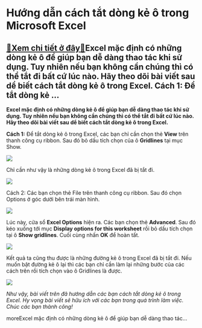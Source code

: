 Hướng dẫn cách tắt dòng kẻ ô trong Microsoft Excel
==================================================

[:gift:Xem chi tiết ở đây:gift:](https://hddtvn.com/huong-dan-cach-tat-dong-ke-o-trong-microsoft-excel/)Excel mặc định có những dòng kẻ ô để giúp bạn dễ dàng thao tác khi sử dụng. Tuy nhiên nếu bạn không cần chúng thì có thể tắt đi bất cứ lúc nào. Hãy theo dõi bài viết sau dể biết cách tắt dòng kẻ ô trong Excel. Cách 1: Để tắt dòng kẻ …
------------------------------------------------------------------------------------------------------------------------------------------------------------------------------------------------------------------------------------------

**Excel mặc định có những dòng kẻ ô để giúp bạn dễ dàng thao tác khi sử dụng. Tuy nhiên nếu bạn không cần chúng thì có thể tắt đi bất cứ lúc nào. Hãy theo dõi bài viết sau dể biết cách tắt dòng kẻ ô trong Excel.**


**Cách 1:** Để tắt dòng kẻ ô trong Excel, các bạn chỉ cần chọn thẻ **View** trên thanh công cụ ribbon. Sau đó bỏ dấu tích chọn của ô **Gridlines** tại mục Show.


![](https://hddtvn.com/wp-content/uploads/2021/01/IgNuDhS.png)


Chỉ cần như vậy là những dòng kẻ ô trong Excel đã bị tắt đi.


![](https://hddtvn.com/wp-content/uploads/2021/01/8zoYttJ.png)


Cách 2: Các bạn chọn thẻ File trên thanh công cụ ribbon. Sau đó chọn Options ở góc dưới bên trái màn hình.


![](https://hddtvn.com/wp-content/uploads/2021/01/YUl0DAx.png)


Lúc này, cửa sổ **Excel Options** hiện ra. Các bạn chọn thẻ **Advanced**. Sau đó kéo xuống tới mục **Display options for this worksheet** rồi bỏ dấu tích chọn tại ô **Show gridlines**. Cuối cùng nhấn **OK** để hoàn tất.


![](https://hddtvn.com/wp-content/uploads/2021/01/yfJJzcy.png)


Kết quả ta cũng thu được là những đường kẻ ô trong Excel đã bị tắt đi. Nếu muốn bật đường kẻ ô lại thì các bạn chỉ cần làm lại những bước của các cách trên rồi tích chọn vào ô Gridlines là được.


![](https://hddtvn.com/wp-content/uploads/2021/01/8zoYttJ.png)


*Như vậy, bài viết trên đã hướng dẫn các bạn cách tắt dòng kẻ ô trong Excel. Hy vọng bài viết sẽ hữu ích với các bạn trong quá trình làm việc. Chúc các bạn thành công!*


moreExcel mặc định có những dòng kẻ ô để giúp bạn dễ dàng thao tác…


